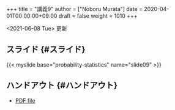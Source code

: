 +++
title = "講義9"
author = ["Noboru Murata"]
date = 2020-04-01T00:00:00+09:00
draft = false
weight = 1010
+++

<span class="timestamp-wrapper"><span class="timestamp">&lt;2021-06-08 Tue&gt; </span></span> 更新


## スライド {#スライド}

{{< myslide base="probability-statistics" name="slide09" >}}


## ハンドアウト {#ハンドアウト}

-   [PDF file](https://noboru-murata.github.io/probability-statistics/pdfs/slide09.pdf)
